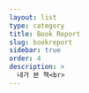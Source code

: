 ```yaml
---
layout: list
type: category
title: Book Report
slug: bookreport
sidebar: true
order: 4
description: >
  내가 본 책<br>
---
```

